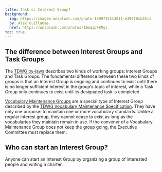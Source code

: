 ```yaml
---
title: Task or Interest Group?
background:
  img: https://images.unsplash.com/photo-1509715513011-e394f0cb20c4
  by: Alex Guillaume
  href: https://unsplash.com/photos/16oqzpFRMqs
toc: true
---
```


## The difference between Interest Groups and Task Groups

The [TDWG by-laws](https://www.tdwg.org/about/process/) describes two kinds of working groups: Interest Groups and Task Groups. The fundamental difference between these two kinds of groups is that an Interest Group is ongoing and continues to exist until there is no longer sufficient interest in the group's topic of interest, while a Task Group only continues to exist until its designated task is completed.

[Vocabulary Maintenance Groups](http://rs.tdwg.org/vms/doc/specification/#21-vocabulary-maintenance-interest-groups) are a special type of Interest Group described by the [TDWG Vocabulary Maintenance Specification](http://rs.tdwg.org/vms/doc/specification/). They have only one purpose: to maintain one or more vocabulary standards. Unlike a regular interest group, they cannot cease to exist as long as the vocabularies they maintain remain in use. If the convener of a Vocabulary Maintenance Group does not keep the group going, the Executive Committee must replace them.

## Who can start an Interest Group?

Anyone can start an Interest Group by organizing a group of interested people and writing a charter. 

